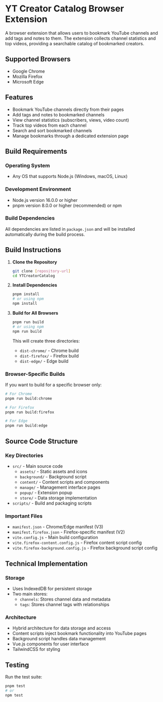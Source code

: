 # YT Creator Catalog Browser Extension

A browser extension that allows users to bookmark YouTube channels and add tags and notes to them. The extension collects channel statistics and top videos, providing a searchable catalog of bookmarked creators.

## Supported Browsers
- Google Chrome
- Mozilla Firefox
- Microsoft Edge

## Features
- Bookmark YouTube channels directly from their pages
- Add tags and notes to bookmarked channels
- View channel statistics (subscribers, views, video count)
- Track top videos from each channel
- Search and sort bookmarked channels
- Manage bookmarks through a dedicated extension page

## Build Requirements

### Operating System
- Any OS that supports Node.js (Windows, macOS, Linux)

### Development Environment
- Node.js version 16.0.0 or higher
- pnpm version 8.0.0 or higher (recommended) or npm

### Build Dependencies
All dependencies are listed in `package.json` and will be installed automatically during the build process.

## Build Instructions

1. **Clone the Repository**
   ```bash
   git clone [repository-url]
   cd YTCreatorCatalog
   ```

2. **Install Dependencies**
   ```bash
   pnpm install
   # or using npm
   npm install
   ```

3. **Build for All Browsers**
   ```bash
   pnpm run build
   # or using npm
   npm run build
   ```

   This will create three directories:
   - `dist-chrome/` - Chrome build
   - `dist-firefox/` - Firefox build
   - `dist-edge/` - Edge build



### Browser-Specific Builds

If you want to build for a specific browser only:

```bash
# For Chrome
pnpm run build:chrome

# For Firefox
pnpm run build:firefox

# For Edge
pnpm run build:edge
```

## Source Code Structure

### Key Directories
- `src/` - Main source code
  - `assets/` - Static assets and icons
  - `background/` - Background script
  - `content/` - Content scripts and components
  - `manage/` - Management interface pages
  - `popup/` - Extension popup
  - `store/` - Data storage implementation
- `scripts/` - Build and packaging scripts

### Important Files
- `manifest.json` - Chrome/Edge manifest (V3)
- `manifest.firefox.json` - Firefox-specific manifest (V2)
- `vite.config.js` - Main build configuration
- `vite.firefox-content.config.js` - Firefox content script config
- `vite.firefox-background.config.js` - Firefox background script config

## Technical Implementation

### Storage
- Uses IndexedDB for persistent storage
- Two main stores:
  - `channels`: Stores channel data and metadata
  - `tags`: Stores channel tags with relationships

### Architecture
- Hybrid architecture for data storage and access
- Content scripts inject bookmark functionality into YouTube pages
- Background script handles data management
- Vue.js components for user interface
- TailwindCSS for styling

## Testing

Run the test suite:
```bash
pnpm test
# or
npm test
```


